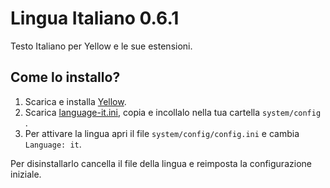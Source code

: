 Lingua Italiano 0.6.1
=====================
Testo Italiano per Yellow e le sue estensioni.

Come lo installo?
-----------------
1. Scarica e installa [Yellow](https://github.com/datenstrom/yellow/).
2. Scarica [language-it.ini](language-it.ini?raw=true), copia e incollalo nella tua cartella `system/config` .
3. Per attivare la lingua apri il file `system/config/config.ini` e cambia `Language: it`.

Per disinstallarlo cancella il file della lingua e reimposta la configurazione iniziale.
